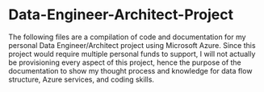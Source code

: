 # Data-Engineer-Architect-Project

The following files are a compilation of code and documentation for my personal Data Engineer/Architect project using Microsoft Azure. Since this project would require multiple personal funds to support, I will not actually be provisioning every aspect of this project, hence the purpose of the documentation to show my thought process and knowledge for data flow structure, Azure services, and coding skills.
